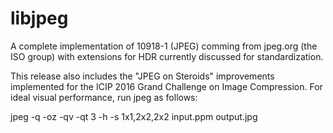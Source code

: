 libjpeg
=======

A complete implementation of 10918-1 (JPEG) comming from jpeg.org (the ISO group) with extensions for HDR currently discussed for standardization.

This release also includes the "JPEG on Steroids" improvements implemented for the ICIP 2016 Grand Challenge on Image Compression. For ideal visual performance, run jpeg as follows:

jpeg -q <quality> -oz -qv -qt 3 -h -s 1x1,2x2,2x2 input.ppm output.jpg

